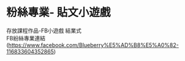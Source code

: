 # 粉絲專業- 貼文小遊戲<br>
存放課程作品-FB小遊戲 結業式<br>
FB紛絲專業連結(https://www.facebook.com/Blueberry%E5%AD%B8%E5%A0%82-116833604352865)

